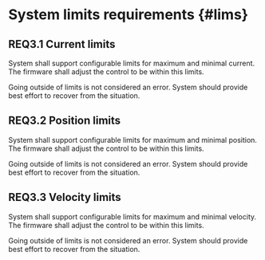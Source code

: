 # System limits requirements {#lims}

## REQ3.1 Current limits

System shall support configurable limits for maximum and minimal current.
The firmware shall adjust the control to be within this limits.

Going outside of limits is not considered an error. System should provide best effort to recover from the situation.

## REQ3.2 Position limits

System shall support configurable limits for maximum and minimal position.
The firmware shall adjust the control to be within this limits.

Going outside of limits is not considered an error.
System should provide best effort to recover from the situation.

## REQ3.3 Velocity limits

System shall support configurable limits for maximum and minimal velocity.
The firmware shall adjust the control to be within this limits.

Going outside of limits is not considered an error.
System should provide best effort to recover from the situation.
